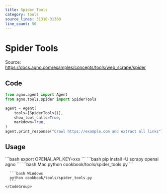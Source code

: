 ```yaml
---
title: Spider Tools
category: tools
source_lines: 31310-31360
line_count: 50
---
```


# Spider Tools
Source: https://docs.agno.com/examples/concepts/tools/web_scrape/spider



## Code

```python cookbook/tools/spider_tools.py
from agno.agent import Agent
from agno.tools.spider import SpiderTools

agent = Agent(
    tools=[SpiderTools()],
    show_tool_calls=True,
    markdown=True,
)
agent.print_response("Crawl https://example.com and extract all links")
```

## Usage

<Steps>
  <Snippet file="create-venv-step.mdx" />

  <Step title="Set your API key">
    ```bash
    export OPENAI_API_KEY=xxx
    ```
  </Step>

  <Step title="Install libraries">
    ```bash
    pip install -U scrapy openai agno
    ```
  </Step>

  <Step title="Run Agent">
    <CodeGroup>
      ```bash Mac
      python cookbook/tools/spider_tools.py
      ```

      ```bash Windows
      python cookbook/tools/spider_tools.py
      ```
    </CodeGroup>
  </Step>
</Steps>


